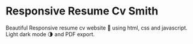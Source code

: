 # Responsive Resume Cv Smith

Beautiful Responsive resume cv website 📄 using html, css and javascript. Light dark mode 🌗 and PDF export.
